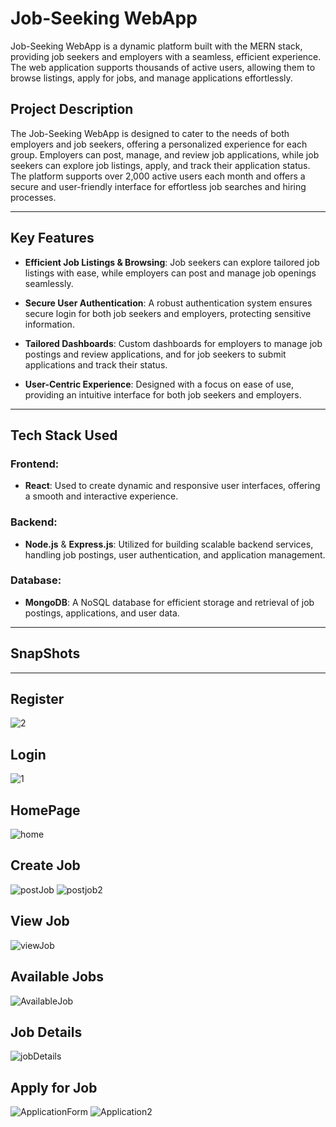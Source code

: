 # Job-Seeking WebApp

Job-Seeking WebApp is a dynamic platform built with the MERN stack, providing job seekers and employers with a seamless, efficient experience. The web application supports thousands of active users, allowing them to browse listings, apply for jobs, and manage applications effortlessly.

## Project Description

The Job-Seeking WebApp is designed to cater to the needs of both employers and job seekers, offering a personalized experience for each group. Employers can post, manage, and review job applications, while job seekers can explore job listings, apply, and track their application status. The platform supports over 2,000 active users each month and offers a secure and user-friendly interface for effortless job searches and hiring processes.

---

## Key Features

- **Efficient Job Listings & Browsing**: Job seekers can explore tailored job listings with ease, while employers can post and manage job openings seamlessly.

- **Secure User Authentication**: A robust authentication system ensures secure login for both job seekers and employers, protecting sensitive information.

- **Tailored Dashboards**: Custom dashboards for employers to manage job postings and review applications, and for job seekers to submit applications and track their status.

- **User-Centric Experience**: Designed with a focus on ease of use, providing an intuitive interface for both job seekers and employers.

---

## Tech Stack Used

### Frontend:
- **React**: Used to create dynamic and responsive user interfaces, offering a smooth and interactive experience.
  
### Backend:
- **Node.js** & **Express.js**: Utilized for building scalable backend services, handling job postings, user authentication, and application management.

### Database:
- **MongoDB**: A NoSQL database for efficient storage and retrieval of job postings, applications, and user data.

---

## **SnapShots**
---
## Register
![2](https://github.com/user-attachments/assets/6e1a328b-bead-4b9c-8bf4-3047336433c9)
## Login
![1](https://github.com/user-attachments/assets/aa61d710-1db5-4cf7-bf36-057e6480fb54)
## HomePage
![home](https://github.com/user-attachments/assets/bfcaba95-64e0-4b62-ba0f-7df9a2c8f36e)
## Create Job
![postJob](https://github.com/user-attachments/assets/f3b1e04b-f50c-4290-b4ec-08455ff9bf06)
![postjob2](https://github.com/user-attachments/assets/0f23f51b-9aef-43a1-98e1-5b23b55de78f)
## View Job
![viewJob](https://github.com/user-attachments/assets/7273f50e-fbd3-4b6b-b0e1-0e2a5524093f)
## Available Jobs
![AvailableJob](https://github.com/user-attachments/assets/bdc9e0a7-7057-4bb6-94f1-056894aa14cd)
## Job Details
![jobDetails](https://github.com/user-attachments/assets/586bcc9d-abca-4d54-8884-2fa00999d123)
## Apply for Job
![ApplicationForm](https://github.com/user-attachments/assets/44e86228-bc9c-4c9c-8eb7-22643265cf7e)
![Application2](https://github.com/user-attachments/assets/131693cc-0c8d-40e1-aff9-fd451640c250)















